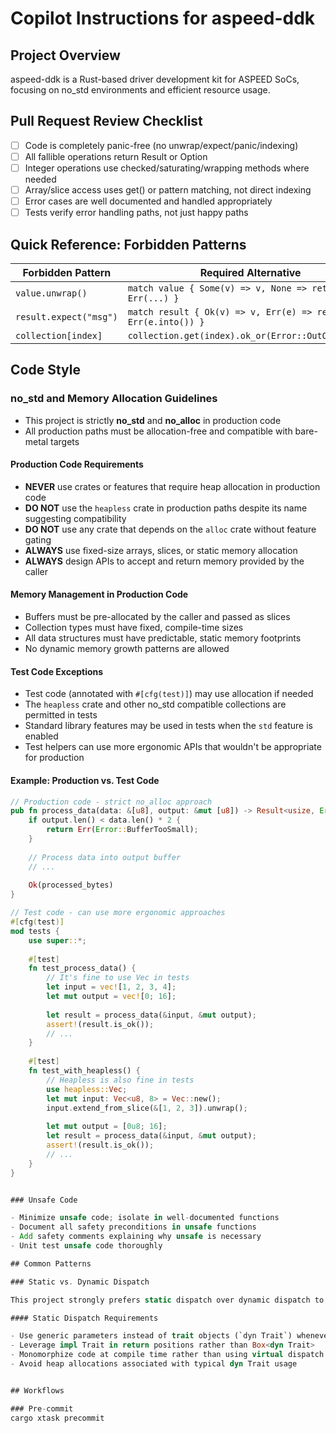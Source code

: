 # Copilot Instructions for aspeed-ddk

## Project Overview
aspeed-ddk is a Rust-based driver development kit for ASPEED SoCs, focusing on no_std environments and efficient resource usage.

## Pull Request Review Checklist

- [ ] Code is completely panic-free (no unwrap/expect/panic/indexing)
- [ ] All fallible operations return Result or Option
- [ ] Integer operations use checked/saturating/wrapping methods where needed
- [ ] Array/slice access uses get() or pattern matching, not direct indexing
- [ ] Error cases are well documented and handled appropriately
- [ ] Tests verify error handling paths, not just happy paths

## Quick Reference: Forbidden Patterns

| Forbidden Pattern | Required Alternative |
|-------------------|----------------------|
| `value.unwrap()` | `match value { Some(v) => v, None => return Err(...) }` |
| `result.expect("msg")` | `match result { Ok(v) => v, Err(e) => return Err(e.into()) }` |
| `collection[index]` | `collection.get(index).ok_or(Error::OutOfBounds)?` |


## Code Style

### no_std and Memory Allocation Guidelines

- This project is strictly **no_std** and **no_alloc** in production code
- All production paths must be allocation-free and compatible with bare-metal targets

#### Production Code Requirements

- **NEVER** use crates or features that require heap allocation in production code
- **DO NOT** use the `heapless` crate in production paths despite its name suggesting compatibility
- **DO NOT** use any crate that depends on the `alloc` crate without feature gating
- **ALWAYS** use fixed-size arrays, slices, or static memory allocation
- **ALWAYS** design APIs to accept and return memory provided by the caller

#### Memory Management in Production Code

- Buffers must be pre-allocated by the caller and passed as slices
- Collection types must have fixed, compile-time sizes
- All data structures must have predictable, static memory footprints
- No dynamic memory growth patterns are allowed

#### Test Code Exceptions

- Test code (annotated with `#[cfg(test)]`) may use allocation if needed
- The `heapless` crate and other no_std compatible collections are permitted in tests
- Standard library features may be used in tests when the `std` feature is enabled
- Test helpers can use more ergonomic APIs that wouldn't be appropriate for production

#### Example: Production vs. Test Code

```rust
// Production code - strict no_alloc approach
pub fn process_data(data: &[u8], output: &mut [u8]) -> Result<usize, Error> {
    if output.len() < data.len() * 2 {
        return Err(Error::BufferTooSmall);
    }
    
    // Process data into output buffer
    // ...
    
    Ok(processed_bytes)
}

// Test code - can use more ergonomic approaches
#[cfg(test)]
mod tests {
    use super::*;
    
    #[test]
    fn test_process_data() {
        // It's fine to use Vec in tests
        let input = vec![1, 2, 3, 4];
        let mut output = vec![0; 16];
        
        let result = process_data(&input, &mut output);
        assert!(result.is_ok());
        // ...
    }
    
    #[test]
    fn test_with_heapless() {
        // Heapless is also fine in tests
        use heapless::Vec;
        let mut input: Vec<u8, 8> = Vec::new();
        input.extend_from_slice(&[1, 2, 3]).unwrap();
        
        let mut output = [0u8; 16];
        let result = process_data(&input, &mut output);
        assert!(result.is_ok());
        // ...
    }
}


### Unsafe Code

- Minimize unsafe code; isolate in well-documented functions
- Document all safety preconditions in unsafe functions
- Add safety comments explaining why unsafe is necessary
- Unit test unsafe code thoroughly

## Common Patterns

### Static vs. Dynamic Dispatch

This project strongly prefers static dispatch over dynamic dispatch to optimize for binary size, performance, and no_std compatibility.

#### Static Dispatch Requirements

- Use generic parameters instead of trait objects (`dyn Trait`) whenever possible
- Leverage impl Trait in return positions rather than Box<dyn Trait>
- Monomorphize code at compile time rather than using virtual dispatch at runtime
- Avoid heap allocations associated with typical dyn Trait usage


## Workflows

### Pre-commit
cargo xtask precommit